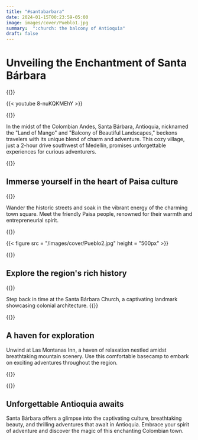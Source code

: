 ```yaml
---
title: "#santabarbara"
date: 2024-01-15T00:23:59-05:00
image: images/cover/Pueblo1.jpg
summary:  ":church: the balcony of Antioquia"   
draft: false
---  
```


# Unveiling the Enchantment of Santa Bárbara  
{{<break>}}  

{{< youtube 8-nuKQKMEhY >}}   
  
{{<break>}}  

In the midst of the Colombian Andes, Santa Bárbara, Antioquia, nicknamed the "Land of Mango" and "Balcony of Beautiful Landscapes," beckons travelers with its unique blend of charm and adventure. This cozy village, just a 2-hour drive southwest of Medellín, promises unforgettable experiences for curious adventurers.
   
  
{{<break>}}    
## Immerse yourself in the heart of Paisa culture     
  
{{<break>}}  

Wander the historic streets and soak in the vibrant energy of the charming town square.
Meet the friendly Paisa people, renowned for their warmth and entrepreneurial spirit.    
  
        
  
{{<break>}}    
      
{{< figure src = "/images/cover/Pueblo2.jpg" height = "500px" >}}    
  
{{<break>}}        
## Explore the region's rich history   
  
{{<break>}}    


Step back in time at the Santa Bárbara Church, a captivating landmark showcasing colonial architecture.  {{<break>}}  

{{<break>}}  

## A haven for exploration  

Unwind at Las Montanas Inn, a haven of relaxation nestled amidst breathtaking mountain scenery.  Use this comfortable basecamp to embark on exciting adventures throughout the region.   
  
{{<break>}}       
  
{{<break>}}    
## Unforgettable Antioquia awaits  
Santa Bárbara offers a glimpse into the captivating culture, breathtaking beauty, and thrilling adventures that await in Antioquia. Embrace your spirit of adventure and discover the magic of this enchanting Colombian town.  
